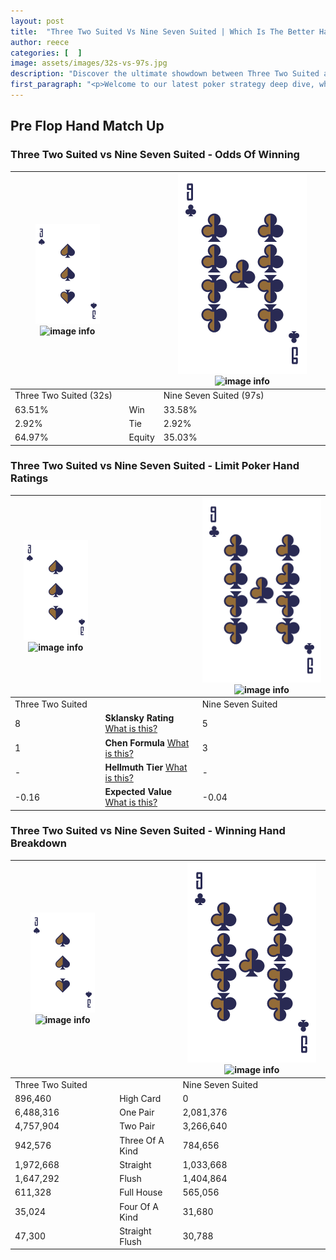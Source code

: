 ```yaml
---
layout: post
title:  "Three Two Suited Vs Nine Seven Suited | Which Is The Better Hand In Poker? A Complete Guide"
author: reece
categories: [  ]
image: assets/images/32s-vs-97s.jpg
description: "Discover the ultimate showdown between Three Two Suited and Nine Seven Suited in poker! Uncover the odds, strategies, and scenarios where one hand triumphs over the other. Get ready to up your poker game with this thrilling analysis."
first_paragraph: "<p>Welcome to our latest poker strategy deep dive, where we're pitting two distinct hands against each other in a high-stakes showdown: Three Two Suited vs Nine Seven Suited.</p><p>In the dynamic world of poker, every decision counts, and knowing which hand holds the upper hand is key to your success at the table.</p><p>In this article, we'll dissect these two hands, explore the scenarios where one dominates the other, and equip you with the knowledge to make strategic choices that can tip the odds in your favor.</p><p>Get ready to unravel the intriguing dynamics of these poker hands and elevate your game to new heights.</p>"
---
```




[comment]: # (sp0)

## Pre Flop Hand Match Up

<div class="table hand-ratings" markdown="1"> 



### Three Two Suited vs Nine Seven Suited - Odds Of Winning


    
| ![image info](assets/images/hand1/3.png) ![image info](assets/images/hand1/2s.png) |  | ![image info](assets/images/hand2/9.png) ![image info](assets/images/hand2/7s.png) |
| -------- | -------- | -------- |
| Three Two Suited (32s) |  | Nine Seven Suited (97s) |
| 63.51% | Win | 33.58% |
| 2.92% | Tie | 2.92% |
| 64.97% | Equity | 35.03% |




[comment]: # (sp1)



### Three Two Suited vs Nine Seven Suited - Limit Poker Hand Ratings


    
| ![image info](assets/images/hand1/3.png) ![image info](assets/images/hand1/2s.png) |  | ![image info](assets/images/hand2/9.png) ![image info](assets/images/hand2/7s.png) |
| -------- | -------- | -------- |
| Three Two Suited |  | Nine Seven Suited |
| 8 | **Sklansky Rating** [What is this?](/sklansky-rating-explained) | 5 |
| 1 | **Chen Formula** [What is this?](/chen-formula-explained) | 3 |
| - | **Hellmuth Tier** [What is this?](/Hellmuth-tier-explained) | - |
| -0.16 | **Expected Value** [What is this?](/expected-value-explained) | -0.04 |




[comment]: # (sp2)



### Three Two Suited vs Nine Seven Suited - Winning Hand Breakdown


    
| ![image info](assets/images/hand1/3.png) ![image info](assets/images/hand1/2s.png) |  | ![image info](assets/images/hand2/9.png) ![image info](assets/images/hand2/7s.png) |
| -------- | -------- | -------- |
| Three Two Suited |  | Nine Seven Suited |
| 896,460 | High Card | 0 |
| 6,488,316 | One Pair | 2,081,376 |
| 4,757,904 | Two Pair | 3,266,640 |
| 942,576 | Three Of A Kind | 784,656 |
| 1,972,668 | Straight | 1,033,668 |
| 1,647,292 | Flush | 1,404,864 |
| 611,328 | Full House | 565,056 |
| 35,024 | Four Of A Kind | 31,680 |
| 47,300 | Straight Flush | 30,788 |




[comment]: # (sp3)



</div>

[comment]: # (sp4)



[comment]: # (sp5)

